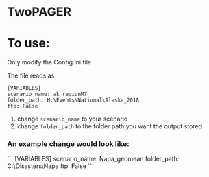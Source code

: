 # TwoPAGER

<h1>To use: </h1>
Only modify the Config.ini file

The file reads as
```
[VARIABLES]
scenario_name: ak_regionM7
folder_path: H:\Events\National\Alaska_2018
ftp: False
```

1) change ```scenario_name``` to your scenario
2) change ```folder_path``` to the folder path you want the output stored

<h3> An example change would look like: </h3>
```
[VARIABLES]
scenario_name: Napa_geomean
folder_path: C:\Disasters\Napa
ftp: False
```
